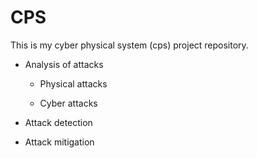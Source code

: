 # CPS

This is my cyber physical system (cps) project repository. 

* Analysis of attacks

  * Physical attacks

  * Cyber attacks 
* Attack detection
* Attack mitigation
 
